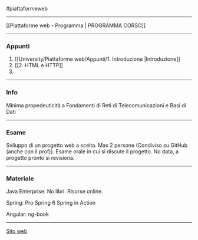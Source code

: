 #piattaformeweb

---
[[Piattaforme web - Programma | PROGRAMMA CORSO]]

---
### Appunti
1. [[University/Piattaforme web/Appunti/1. Introduzione |Introduzione]]
2. [[2. HTML e HTTP]]
3. 

---
### Info
Minima propedeuticità a Fondamenti di Reti di Telecomunicazioni e Basi di Dati

---
### Esame
Sviluppo di un progetto web a scelta. Max 2 persone (Condiviso su GitHub (anche con il prof)).
Esame orale in cui si discute il progetto.
No data, a progetto pronto si revisiona.

---
### Materiale

Java Enterprise:
No libri.
Risorse online.

Spring:
Pro Spring 6
Spring in Action

Angular:
ng-book

---
[Sito web](https://www.unical.it/storage/cds/6259/activities/77101/)


